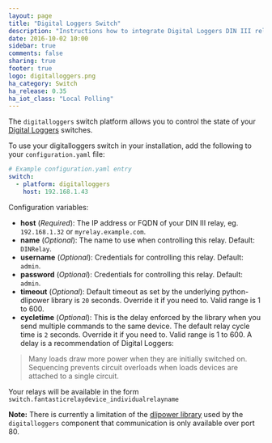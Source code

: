 ```yaml
---
layout: page
title: "Digital Loggers Switch"
description: "Instructions how to integrate Digital Loggers DIN III relays into Home Assistant."
date: 2016-10-02 10:00
sidebar: true
comments: false
sharing: true
footer: true
logo: digitalloggers.png
ha_category: Switch
ha_release: 0.35
ha_iot_class: "Local Polling"
---
```



The `digitalloggers` switch platform allows you to control the state of your [Digital Loggers](http://www.digital-loggers.com/dinfaqs.html) switches. 

To use your digitalloggers switch in your installation, add the following to your `configuration.yaml` file:

```yaml
# Example configuration.yaml entry
switch:
  - platform: digitalloggers
    host: 192.168.1.43
```

Configuration variables:

- **host** (*Required*): The IP address or FQDN of your DIN III relay, eg. `192.168.1.32` or `myrelay.example.com`.
- **name** (*Optional*): The name to use when controlling this relay.  Default: `DINRelay`.
- **username** (*Optional*): Credentials for controlling this relay. Default: `admin`.
- **password** (*Optional*): Credentials for controlling this relay. Default: `admin`.
- **timeout** (*Optional*): Default timeout as set by the underlying python-dlipower library is `20` seconds.  Override it if you need to.  Valid range is 1 to 600.
- **cycletime** (*Optional*): This is the delay enforced by the library when you send multiple commands to the same device.  The default relay cycle time is `2` seconds. Override it if you need to.  Valid range is 1 to 600. A delay is a recommendation of Digital Loggers: 
>Many loads draw more power when they are initially switched on. Sequencing prevents circuit overloads when loads devices are attached to a single circuit. 


Your relays will be available in the form `switch.fantasticrelaydevice_individualrelayname`

**Note:** There is currently a limitation of the [dlipower library](https://github.com/dwighthubbard/python-dlipower) used by the `digitalloggers` component that communication is only available over port 80.
